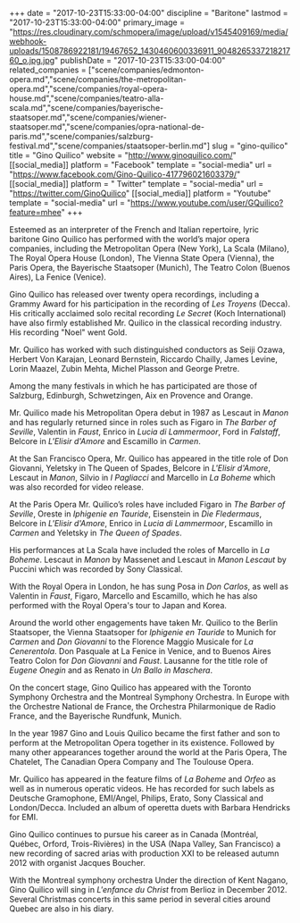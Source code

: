+++
date = "2017-10-23T15:33:00-04:00"
discipline = "Baritone"
lastmod = "2017-10-23T15:33:00-04:00"
primary_image = "https://res.cloudinary.com/schmopera/image/upload/v1545409169/media/webhook-uploads/1508786922181/19467652_1430460600336911_904826533721821760_o.jpg.jpg"
publishDate = "2017-10-23T15:33:00-04:00"
related_companies = ["scene/companies/edmonton-opera.md","scene/companies/the-metropolitan-opera.md","scene/companies/royal-opera-house.md","scene/companies/teatro-alla-scala.md","scene/companies/bayerische-staatsoper.md","scene/companies/wiener-staatsoper.md","scene/companies/opra-national-de-paris.md","scene/companies/salzburg-festival.md","scene/companies/staatsoper-berlin.md"]
slug = "gino-quilico"
title = "Gino Quilico"
website = "http://www.ginoquilico.com/"
[[social_media]]
platform = "Facebook"
template = "social-media"
url = "https://www.facebook.com/Gino-Quilico-417796021603379/"
[[social_media]]
platform = " Twitter"
template = "social-media"
url = "https://twitter.com/GinoQuilico"
[[social_media]]
platform = "Youtube"
template = "social-media"
url = "https://www.youtube.com/user/GQuilico?feature=mhee"
+++

Esteemed as an interpreter of the French and Italian repertoire, lyric baritone Gino Quilico has performed with the world’s major opera companies, including the Metropolitan Opera (New York), La Scala (Milano), The Royal Opera House (London), The Vienna State Opera (Vienna), the Paris Opera, the Bayerische Staatsoper (Munich), The Teatro Colon (Buenos Aires), La Fenice (Venice). 

Gino Quilico has released over twenty opera recordings, including a Grammy Award for his participation in the recording of *Les Troyens* (Decca). His critically acclaimed solo recital recording *Le Secret* (Koch International) have also firmly established Mr. Quilico in the classical recording industry. His recording "Noel" went Gold.

Mr. Quilico has worked with such distinguished conductors as Seiji Ozawa, Herbert Von Karajan, Leonard Bernstein, Riccardo Chailly, James Levine, Lorin Maazel, Zubin Mehta, Michel Plasson and George Pretre. 

Among the many festivals in which he has participated are those of Salzburg, Edinburgh, Schwetzingen, Aix en Provence and Orange.

Mr. Quilico made his Metropolitan Opera debut in 1987 as Lescaut in *Manon* and has regularly returned since in roles such as Figaro in *The Barber of Seville*, Valentin in *Faust*, Enrico in *Lucia di Lammermoor*, Ford in *Falstaff*, Belcore in *L'Elisir d'Amore* and Escamillo in *Carmen*. 

At the San Francisco Opera, Mr. Quilico has appeared in the title role of Don Giovanni, Yeletsky in The Queen of Spades, Belcore in *L'Elisir d'Amore*, Lescaut in *Manon*, Silvio in *I Pagliacci* and Marcello in *La Boheme* which was also recorded for video release.

At the Paris Opera Mr. Quilico’s roles have included Figaro in *The Barber of Seville*, Oreste in *Iphigenie en Tauride*, Eisenstein in *Die Fledermaus*, Belcore in *L'Elisir d'Amore*, Enrico in *Lucia di Lammermoor*, Escamillo in *Carmen* and Yeletsky in *The Queen of Spades*.

His performances at La Scala have included the roles of Marcello in *La Boheme*. Lescaut in *Manon* by Massenet and Lescaut in *Manon Lescaut* by Puccini which was recorded by Sony Classical.

With the Royal Opera in London, he has sung Posa in *Don Carlos*, as well as Valentin in *Faust*, Figaro, Marcello and Escamillo, which he has also performed with the Royal Opera's tour to Japan and Korea.

Around the world other engagements have taken Mr. Quilico to the Berlin Staatsoper, the Vienna Staatsoper for *Iphigenie en Tauride* to Munich for *Carmen* and *Don Giovanni* to the Florence Maggio Musicale for *La Cenerentola*. Don Pasquale at La Fenice in Venice, and to Buenos Aires Teatro Colon for *Don Giovanni* and *Faust*. Lausanne for the title role of *Eugene Onegin* and as Renato in *Un Ballo in Maschera*. 

On the concert stage, Gino Quilico has appeared with the Toronto Symphony Orchestra and the Montreal Symphony Orchestra. In Europe with the Orchestre National de France, the Orchestra Philarmonique de Radio France, and the Bayerische Rundfunk, Munich.

In the year 1987 Gino and Louis Quilico became the first father and son to perform at the Metropolitan Opera together in its existence.  Followed by many other appearances together around the world at the Paris Opera, The Chatelet, The Canadian Opera Company and The Toulouse Opera.

Mr. Quilico has appeared in the feature films of *La Boheme* and *Orfeo* as well as in numerous operatic videos. He has recorded for such labels as Deutsche Gramophone, EMI/Angel, Philips, Erato, Sony Classical and London/Decca. Included an album of operetta duets with Barbara Hendricks for EMI.

Gino Quilico continues to pursue his career as in Canada (Montréal, Québec, Orford, Trois-Rivières) in the USA (Napa Valley, San Francisco) a new recording of sacred arias with production XXI to be released autumn 2012 with organist Jacques Boucher.

With the Montreal symphony orchestra Under the direction of Kent Nagano, Gino Quilico will sing in *L'enfance du Christ* from Berlioz in December 2012. Several Christmas concerts in this same period in several cities around Quebec are also in his diary.
